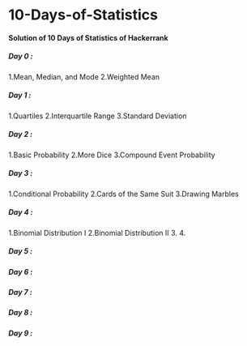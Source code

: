 # 10-Days-of-Statistics

<h4>Solution of 10 Days of Statistics of Hackerrank</h4>

<h5> Day 0 : </h5>
1.Mean, Median, and Mode
2.Weighted Mean

<h5> Day 1 : </h5>
1.Quartiles
2.Interquartile Range
3.Standard Deviation

<h5> Day 2 : </h5>
1.Basic Probability
2.More Dice
3.Compound Event Probability

<h5> Day 3 : </h5>
1.Conditional Probability
2.Cards of the Same Suit
3.Drawing Marbles

<h5> Day 4 : </h5>
1.Binomial Distribution I
2.Binomial Distribution II
3.
4.

<h5> Day 5 : </h5>
<h5> Day 6 : </h5>
<h5> Day 7 : </h5>
<h5> Day 8 : </h5>
<h5> Day 9 : </h5>
